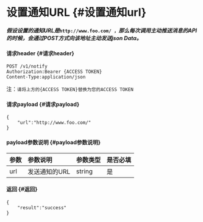 # 设置通知URL {#设置通知url}

_**假设设置的通知URL是**_**`http://www.foo.com/ ，`**_**那么每次调用主动推送消息的API的时候，会通过POST方式向该地址主动发送json Data。**_

#### 请求header {#请求header}

```
POST /v1/notify
Authorization:Bearer {ACCESS TOKEN}
Content-Type:application/json
```

注：`请将上方的{ACCESS TOKEN}替换为您的ACCESS TOKEN`

#### 请求payload {#请求payload}

```
{
    "url":"http://www.foo.com/"
}
```

#### payload参数说明 {#payload参数说明}

| 参数 | 参数说明 | 参数类型 | 是否必填 |
| :--- | :--- | :--- | :--- |
| url | 发送通知的URL | string | 是 |

#### 返回 {#返回}

```
{
    "result":"success"
}
```



